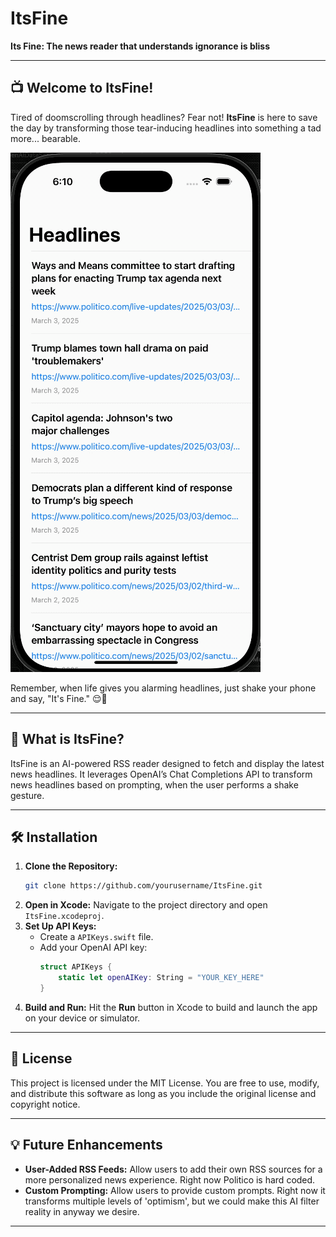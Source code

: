 # ItsFine

**Its Fine: The news reader that understands ignorance is bliss**

---

## 📺 **Welcome to ItsFine!**

Tired of doomscrolling through headlines? Fear not! **ItsFine** is here to save the day by transforming those tear-inducing headlines into something a tad more... bearable.

![](itsfine.gif)

Remember, when life gives you alarming headlines, just shake your phone and say, "It's Fine." 😌📱

---

## 📰 **What is ItsFine?**

ItsFine is an AI-powered RSS reader designed to fetch and display the latest news headlines. It leverages OpenAI’s Chat Completions API to transform news headlines based on prompting, when the user performs a shake gesture.

---

## 🛠 **Installation**

1. **Clone the Repository:**
   ```bash
   git clone https://github.com/yourusername/ItsFine.git
   ```
2. **Open in Xcode:**
   Navigate to the project directory and open `ItsFine.xcodeproj`.
3. **Set Up API Keys:**
   - Create a `APIKeys.swift` file.
   - Add your OpenAI API key:
     ```swift
     struct APIKeys {
         static let openAIKey: String = "YOUR_KEY_HERE"
     }
     ```
4. **Build and Run:**
   Hit the **Run** button in Xcode to build and launch the app on your device or simulator.

---

## 📜 **License**

This project is licensed under the MIT License. You are free to use, modify, and distribute this software as long as you include the original license and copyright notice.

---

## 💡 **Future Enhancements**

- **User-Added RSS Feeds:** Allow users to add their own RSS sources for a more personalized news experience. Right now Politico is hard coded.
- **Custom Prompting:** Allow users to provide custom prompts. Right now it transforms multiple levels of 'optimism', but we could make this AI filter reality in anyway we desire.

---
